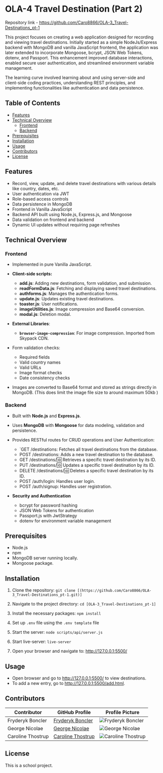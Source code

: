 # OLA-4 Travel Destination (Part 2)

Repository link - https://github.com/Caro8866/OLA-3_Travel-Destinations_pt-1

This project focuses on creating a web application designed for recording and viewing travel destinations. Initially started as a simple NodeJs/Express backend with MongoDB and vanilla JavaScript frontend, the application was later extended to incorporate Mongoose, bcrypt, JSON Web Tokens, dotenv, and Passport. This enhancement improved database interactions, enabled secure user authentication, and streamlined environment variable management.

The learning curve involved learning about and using server-side and client-side coding practices, understanding REST principles, and implementing functionalities like authentication and data persistence.

## Table of Contents

- [Features](#features)
- [Technical Overview](#technical-overview)
  - [Frontend](#frontend)
  - [Backend](#backend)
- [Prerequisites](#prerequisites)
- [Installation](#installation)
- [Usage](#usage)
- [Contributors](#contributors)
- [License](#license)


## Features

- Record, view, update, and delete travel destinations with various details like country, dates, etc.
- User authentication via JWT
- Role-based access controls
- Data persistence in MongoDB
- Frontend in Vanilla JavaScript
- Backend API built using Node.js, Express.js, and Mongoose
- Data validation on frontend and backend
- Dynamic UI updates without requiring page refreshes

## Technical Overview

### Frontend

- Implemented in pure Vanilla JavaScript.
- **Client-side scripts:**
  - **add.js**: Adding new destinations, form validation, and submission.
  - **readFormData.js**: Fetching and displaying saved travel destinations.
  - **authforms.js**: Manages the authentication forms.
  - **update.js**: Updates existing travel destinations.
  - **toaster.js**: User notifications.
  - **imageUtilities.js**: Image compression and Base64 conversion.
  - **modal.js**: Deletion modal.

- **External Libraries**:
  - **`browser-image-compression`**: For image compression. Imported from Skypack CDN.

- Form validation checks:
  - Required fields
  - Valid country names
  - Valid URLs
  - Image format checks
  - Date consistency checks
- Images are converted to Base64 format and stored as strings directly in MongoDB. (This does limit the image file size to around maximum 50kb )


### Backend

- Built with **Node.js** and **Express.js**.
- Uses **MongoDB** with **Mongoose** for data modeling, validation and persistence.
- Provides RESTful routes for CRUD operations and User Authentication:
  - `GET /destinations: Fetches all travel destinations from the database.
  - POST /destinations: Adds a new travel destination to the database.
  - GET /destinations/:id: Retrieves a specific travel destination by its ID.
  - PUT /destinations/:id: Updates a specific travel destination by its ID.
  - DELETE /destinations/:id: Deletes a specific travel destination by its ID.
  - POST /auth/login: Handles user login.
  - POST /auth/signup: Handles user registration.

- **Security and Authentication**  
  - bcrypt for password hashing
  - JSON Web Tokens for authentication
  - Passport.js with JwtStrategy
  - dotenv for environment variable management

## Prerequisites

- Node.js
- npm
- MongoDB server running locally.
- Mongoose package.

## Installation

1. Clone the repository:
   `git clone [(https://github.com/Caro8866/OLA-3_Travel-Destinations_pt-1.git)]`
  
2. Navigate to the project directory:
   `cd [OLA-3_Travel-Destinations_pt-1]`

3. Install the necessary packages:
   `npm install`
4. Set up `.env` file using the `.env template` file

5. Start the server:
   `node scripts/api/server.js`
   
6. Start live-server:
   `live-server`

7. Open your browser and navigate to:
   http://127.0.0.1:5500/


## Usage

- Open browser and go to http://127.0.0.1:5500/ to view destinations.
- To add a new entry, go to http://127.0.0.1:5500/add.html.


## Contributors

| Contributor       | GitHub Profile                                              | Profile Picture                                                       |
| ----------------- | ------------------------------------------------------------ | ------------------------------------------------------------ |
| Fryderyk Boncler   | [Fryderyk Boncler](https://github.com/relcnob)               | <img src="https://github.com/relcnob.png?size=80" alt="Fryderyk Boncler">  |
| George Nicolae    | [George Nicolae](https://github.com/ngeorge07)               | <img src="https://github.com/ngeorge07.png?size=80" alt="George Nicolae">  |
| Caroline Thostrup | [Caroline Thostrup](https://github.com/caro8866)             | <img src="https://github.com/caro8866.png?size=80" alt="Caroline Thostrup"> |



## License

This is a school project.
